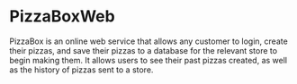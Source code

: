 # PizzaBoxWeb
PizzaBox is an online web service that allows any customer to login, create their pizzas, and save their pizzas to a database for the relevant store to begin making them. It allows users to see their past pizzas created, as well as the history of pizzas sent to a store.

